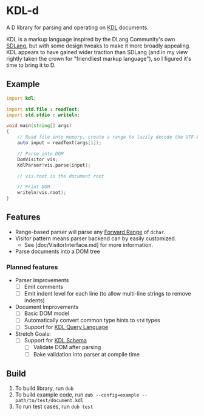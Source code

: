 # KDL-d

A D library for parsing and operating on [KDL](kdl.dev) documents.

KDL is a markup language inspired by the DLang Community's own [SDLang](sdlang.org), but with some
design tweaks to make it more broadly appealing. KDL appears to have gained wider traction than
SDLang (and in my view rightly taken the crown for "friendliest markup language"), so I figured
it's time to bring it to D.

## Example

```D
import kdl;

import std.file : readText;
import std.stdio : writeln;

void main(string[] args)
{
    // Read file into memory, create a range to lazily decode the UTF-8 into codepoints
    auto input = readText(args[1]);

    // Parse into DOM
    DomVisitor vis;
    KdlParser!vis.parse(input);

    // vis.root is the document root

    // Print DOM
    writeln(vis.root);
}

```

## Features

- Range-based parser will parse any [Forward Range](https://dlang.org/phobos/std_range_primitives.html#isForwardRange) of `dchar`.
- Visitor pattern means parser backend can by easily customized.
  - See [doc/VisitorInterface.md] for more information.
- Parse documents into a DOM tree

### Planned features

- Parser Improvements
  - [ ] Emit comments
  - [ ] Emit indent level for each line (to allow multi-line strings to remove indents)
- Document Improvements
  - [ ] Basic DOM model
  - [ ] Automatically convert common type hints to `std` types
  - [ ] Support for [KDL Query Language](https://github.com/kdl-org/kdl/blob/main/QUERY-SPEC.md)
- Stretch Goals:
  - [ ] Support for [KDL Schema](https://github.com/kdl-org/kdl/blob/main/SCHEMA-SPEC.md)
    - [ ] Validate DOM after parsing
    - [ ] Bake validation into parser at compile time

## Build
1. To build library, run `dub`
2. To build example code, run `dub --config=example -- path/to/test/document.kdl`
3. To run test cases, run `dub test`
